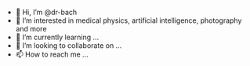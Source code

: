 - 👋 Hi, I’m @dr-bach
- 👀 I’m interested in medical physics, artificial intelligence, photography and more
- 🌱 I’m currently learning ...
- 💞️ I’m looking to collaborate on ...
- 📫 How to reach me ...

<!---
dr-bach/dr-bach is a ✨ special ✨ repository because its `README.md` (this file) appears on your GitHub profile.
You can click the Preview link to take a look at your changes.
--->
